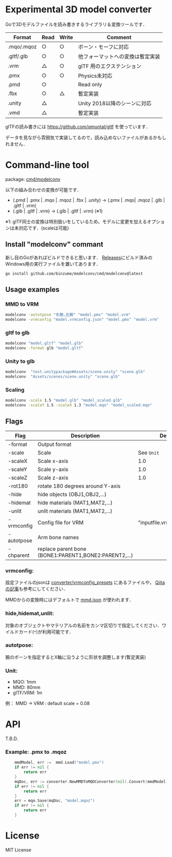 # Experimental 3D model converter

Goで3Dモデルファイルを読み書きするライブラリ＆変換ツールです．

| Format     | Read | Write | Comment                          |
| ---------- | ---- | ----- | -------------------------------- |
| .mqo/.mqoz |  ○  |  ○   | ボーン・モーフに対応             |
| .gltf/.glb |  ○  |  ○   | 他フォーマットへの変換は暫定実装 |
| .vrm       |  △  |  ○   | glTF 用のエクステンション        |
| .pmx       |  ○  |  ○   | Physics未対応                    |
| .pmd       |  ○  |       | Read only                        |
| .fbx       |  ○  |  △   | 暫定実装                         |
| .unity     |  △  |       | Unity 2018以降のシーンに対応     |
| .vmd       |  △  |       | 暫定実装                         |

glTFの読み書きには https://github.com/qmuntal/gltf を使っています．

データを見ながら雰囲気で実装してるので，読み込めないファイルがあるかもしれません．

# Command-line tool

package: [cmd/modelconv](cmd/modelconv)

以下の組み合わせの変換が可能です．

- (.pmd | .pmx | .mqo | .mqoz | .fbx | .unity) → (.pmx | .mqo| .mqoz | .glb | .gltf | .vrm)
- (.glb | .gltf | .vrm) → (.glb | .gltf | .vrm) (※1)

※1: glTF同士の変換は特別扱いをしているため，モデルに変更を加えるオプションは未対応です．(scaleは可能)

## Install "modelconv" commant

新し目のGoがあればビルドできると思います．
[Releases](https://github.com/binzume/modelconv/releases/latest)にビルド済みのWindows用の実行ファイルを置いてあります．

```bash
go install github.com/binzume/modelconv/cmd/modelconv@latest
```

## Usage examples

### MMD to VRM

```bash
modelconv -autotpose "右腕,左腕" "model.pmx" "model.vrm"
modelconv -vrmconfig "model.vrmconfig.json" "model.pmx" "model.vrm"
```

### gltf to glb

```bash
modelconv "model.gltf" "model.glb"
modelconv -format glb "model.gltf"
```

### Unity to glb

```bash
modelconv  "test.unitypackage#Assets/scene.unity" "scene.glb"
modelconv  "Assets/scenes/scene.unity" "scene.glb"
```

### Scaling

```bash
modelconv -scale 1.5 "model.glb" "model_scaled.glb"
modelconv -scaleY 1.5 -scaleX 1.3 "model.mqo" "model_scaled.mqo"
```

## Flags

| Flag       | Description    | Default    |
| ---------- | -------------- | ---------- |
| -format    | Output format  |            |
| -scale     | Scale          | See `Unit` |
| -scaleX    | Scale x-axis   | 1.0        |
| -scaleY    | Scale y-axis   | 1.0        |
| -scaleZ    | Scale z-axis   | 1.0        |
| -rot180    | rotate 180 degrees around Y-axis |  |
| -hide      | hide objects (OBJ1,OBJ2,...) |  |
| -hidemat   | hide materials (MAT1,MAT2,...)  |  |
| -unlit     | unlit materials (MAT1,MAT2,...)  |  |
| -vrmconfig | Config file for VRM | "inputfile.vrmconfig.json" |
| -autotpose | Arm bone names |            |
| -chparent  | replace parent bone (BONE1:PARENT1,BONE2:PARENT2,...) |  |

### vrmconfig:

設定ファイルのjsonは [converter/vrmconfig_presets](converter/vrmconfig_presets) にあるファイルや，
[Qiitaの記事](https://qiita.com/binzume/items/d29cd21b9860809f72cf)も参考にしてください．

MMDからの変換時にはデフォルトで [mmd.json](converter/vrmconfig_presets/mmd.json) が使われます．

### hide,hidemat,unlit:

対象のオブジェクトやマテリアルの名前をカンマ区切りで指定してください．ワイルドカード(`*`)が利用可能です．

### autotpose:

腕のボーンを指定するとX軸に沿うように形状を調整します(暫定実装)

### Unit:

- MQO: 1mm
- MMD: 80mm
- glTF/VRM: 1m

例： MMD → VRM : default scale = 0.08

# API

T.B.D.

### Example: .pmx to .mqoz

```go 
	mmdModel, err :=  mmd.Load("model.pmx")
	if err != nil {
		return err
	}
	mqDoc, err := converter.NewMMDToMQOConverter(nil).Convert(mmdModel)
	if err != nil {
		return err
	}
	err = mqo.Save(mqDoc, "model.mqoz")
	if err != nil {
		return err
	}
```

# License

MIT License
